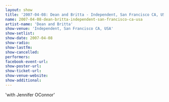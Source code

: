 ```yaml
---
layout: show
title: '2007-04-08: Dean and Britta - Independent, San Francisco CA, USA'
name: 2007-04-08-dean-britta-independent-san-francisco-ca-usa
artist-name: 'Dean and Britta'
show-venue: 'Independent, San Francisco CA, USA'
show-setlist: 
show-date: 2007-04-08
show-radio: 
show-lastfm: 
show-cancelled: 
performers: 
facebook-event-url: 
show-poster-url: 
show-ticket-url: 
show-venue-website: 
show-additional: 
---
```


'with Jennifer OConnor'
